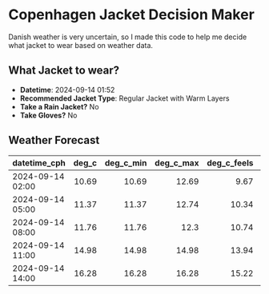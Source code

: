
# Copenhagen Jacket Decision Maker

Danish weather is very uncertain, so I made this code to help me decide what jacket to wear based on weather data.

## What Jacket to wear?

- **Datetime**: 2024-09-14 01:52
- **Recommended Jacket Type**: Regular Jacket with Warm Layers
- **Take a Rain Jacket?** No
- **Take Gloves?** No

## Weather Forecast
| datetime_cph     |   deg_c |   deg_c_min |   deg_c_max |   deg_c_feels | weather   | wind   | rain   |
|:-----------------|--------:|------------:|------------:|--------------:|:----------|:-------|:-------|
| 2024-09-14 02:00 |   10.69 |       10.69 |       12.69 |          9.67 | Clouds    | Medium | None   |
| 2024-09-14 05:00 |   11.37 |       11.37 |       12.74 |         10.34 | Clouds    | Medium | None   |
| 2024-09-14 08:00 |   11.76 |       11.76 |       12.3  |         10.74 | Clouds    | Medium | None   |
| 2024-09-14 11:00 |   14.98 |       14.98 |       14.98 |         13.94 | Clear     | Medium | None   |
| 2024-09-14 14:00 |   16.28 |       16.28 |       16.28 |         15.22 | Clear     | Medium | None   |
        